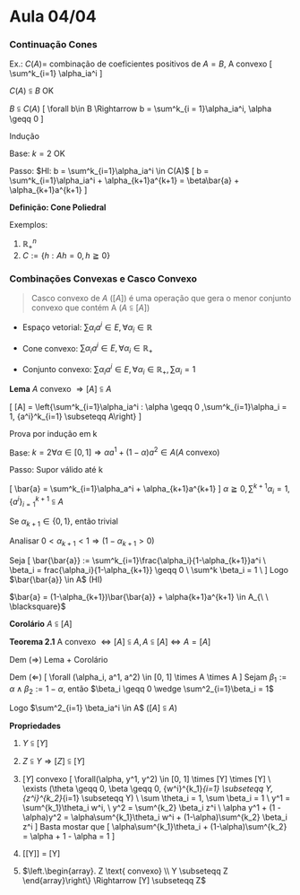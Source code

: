 # Aula 04/04

### Continuação Cones

Ex.:
$C(A) =$ combinação de coeficientes positivos de $A = B$, A convexo
\[
    \sum^k_{i=1} \alpha_ia^i
\]

$C(A) \subseteqq B$ OK

$B \subseteqq C(A)$
\[
    \forall b\in B \Rightarrow b = \sum^k_{i = 1}\alpha_ia^i, \alpha \geqq 0
\]

Indução

Base: $k = 2$ OK

Passo: $HI: b = \sum^k_{i=1}\alpha_ia^i \in C(A)$
\[
    b = \sum^k_{i=1}\alpha_ia^i + \alpha_{k+1}a^{k+1} =
    \beta\bar{a} + \alpha_{k+1}a^{k+1}
\]

**Definição: Cone Poliedral**

Exemplos:

1. $\mathbb{R}^n_{+}$
2. $C := \{h : Ah = 0, h \geqq 0\}$

### Combinações Convexas e Casco Convexo

> Casco convexo de $A$ ($[A]$) é uma operação que gera o menor conjunto convexo que contém A ($A \subseteqq [A]$)

- Espaço vetorial: $\sum\alpha_ia^i \in E,  \forall \alpha_i \in \mathbb{R}$

- Cone convexo: $\sum\alpha_ia^i \in E,  \forall \alpha_i \in \mathbb{R}_{+}$

- Conjunto convexo: $\sum\alpha_ia^i \in E,  \forall \alpha_i \in \mathbb{R}_{+}, \sum \alpha_i = 1$

**Lema** $A$ convexo $\Rightarrow [A] \subseteqq A$

\[
    [A] = \left\{\sum^k_{i=1}\alpha_ia^i : \alpha \geqq 0 ,\sum^k_{i=1}\alpha_i = 1, \{a^i\}^k_{i=1} \subseteqq A\right\}
\]

Prova por indução em k

Base: $k = 2 \forall \alpha\in[0, 1] \Rightarrow \alpha a^1 + (1-\alpha)a^2 \in A (A \text{ convexo})$

Passo: Supor válido até k

\[
    \bar{a} = \sum^k_{i=1}\alpha_a^i + \alpha_{k+1}a^{k+1}
\]
$\alpha \geqq 0, \sum^{k+1}\alpha_i = 1, \{a^i\}^{k+1}_{i=1}\subseteqq A$

Se $\alpha_{k+1} \in \{0, 1\}$, então trivial

Analisar $0 < \alpha_{k+1} < 1 \Rightarrow (1 -\alpha_{k+1} > 0)$

Seja
\[
    \bar{\bar{a}} := \sum^k_{i=1}\frac{\alpha_i}{1-\alpha_{k+1}}a^i \\
    \beta_i = frac{\alpha_i}{1-\alpha_{k+1}} \geqq 0
    \\
    \sum^k \beta_i = 1 \\
\]
Logo $\bar{\bar{a}} \in A$ (HI)

$\bar{a} = (1-\alpha_{k+1})\bar{\bar{a}} + \alpha{k+1}a^{k+1} \in A_{\ \ \blacksquare}$

**Corolário** $A \subseteqq [A]$

**Teorema 2.1** A convexo $\Leftrightarrow [A] \subseteqq A, A \subseteqq [A] \Leftrightarrow A = [A]$

Dem ($\Rightarrow$) Lema + Corolário

Dem ($\Leftarrow$)
\[
    \forall (\alpha_i, a^1, a^2) \in [0, 1] \times A \times A
\]
Sejam $\beta_1 := \alpha \wedge \beta_2 := 1 -\alpha$, então $\beta_i \geqq 0 \wedge \sum^2_{i=1}\beta_i = 1$

Logo $\sum^2_{i=1} \beta_ia^i \in A$ ($[A] \subseteqq A$)

**Propriedades**

1. $Y \subseteqq [Y]$
2. $Z \subseteqq Y \Rightarrow [Z] \subseteqq [Y]$
3. $[Y]$ convexo
\[
    \forall(\alpha, y^1, y^2) \in [0, 1] \times [Y] \times [Y] \\
    \exists (\theta \geqq 0, \beta \geqq 0, \{w^i\}^{k_1}_{i=1} \subseteqq Y, \{z^i\}^{k_2}_{i=1} \subseteqq Y) \\
    \sum \theta_i = 1, \sum \beta_i = 1 \\
    y^1 = \sum^{k_1}\theta_i w^i, \ y^2 = \sum^{k_2} \beta_i z^i \\
    \alpha y^1 + (1 - \alpha)y^2 = \alpha\sum^{k_1}\theta_i w^i + (1-\alpha)\sum^{k_2} \beta_i z^i
\]
Basta mostar que
\[
    \alpha\sum^{k_1}\theta_i  + (1-\alpha)\sum^{k_2} = \alpha + 1 - \alpha = 1
\]

4. [[Y]] = [Y]
5. $\left.\begin{array}. Z \text{ convexo} \\ Y \subseteqq Z \end{array}\right\} \Rightarrow [Y] \subseteqq Z$
